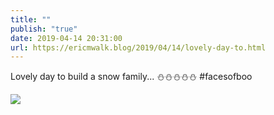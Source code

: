 ```yaml
---
title: ""
publish: "true"
date: 2019-04-14 20:31:00
url: https://ericmwalk.blog/2019/04/14/lovely-day-to.html
---
```


Lovely day to build a snow family... ⛄⛄⛄⛄⛄ #facesofboo

![](https://ericmwalk.blog/uploads/2022/7a46bcc4e5.jpg)